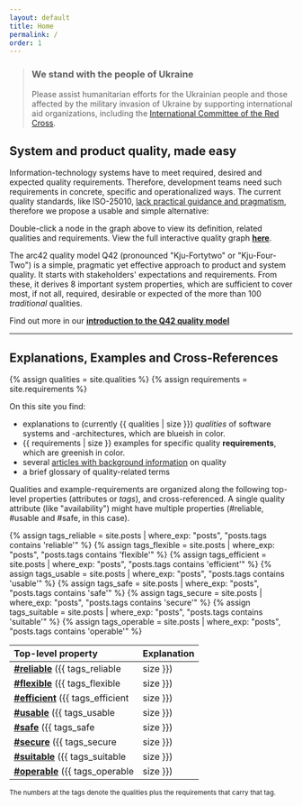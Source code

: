 ```yaml
---
layout: default
title: Home
permalink: /
order: 1
---
```


<div class="ua-background" markdown="1">

> ### We stand with the people of Ukraine <span class="parent"><span class="ua-text"><i class="fas fa-heart children"></i></span><span class="ua-size children"><i class="fas fa-heart beat heart children"></i></span></span>
>
>Please assist humanitarian efforts for the Ukrainian people and those affected by the military invasion of Ukraine by
> supporting international aid organizations, including
> the [International Committee of the Red Cross](https://www.icrc.org/en).

</div>

## System and product quality, made easy

Information-technology systems have to meet required, desired and expected quality requirements.
Therefore, development teams need such requirements in concrete, specific and operationalized ways.
The current quality standards, like
ISO-25010, [lack practical guidance and pragmatism](/articles/iso-25010-shortcomings), therefore we propose a usable and
simple alternative:

<div id="q-graph-container"></div>
<script src="{{ '/assets/js/homepage/main.js' | prepend: site.baseurl }}"></script>

Double-click a node in the graph above to view its definition, related qualities and requirements.
View the full interactive quality graph **[here](/full-quality-graph)**.

The arc42 quality model Q42 (pronounced "Kju-Fortytwo" or "Kju-Four-Two") is a simple, pragmatic yet effective approach
to product and system quality.
It starts with stakeholders' expectations and requirements.
From these, it derives 8 important system properties, which are sufficient to cover most, if not all, required,
desirable or expected of the more than 100 _traditional_ qualities.

Find out more in our **[introduction to the Q42 quality model](/articles/arc42-quality-model)**

<hr class="with-no-margin"/>

## Explanations, Examples and Cross-References

{% assign qualities = site.qualities %}
{% assign requirements = site.requirements %}

On this site you find:

* <font style="background-color:var(--quality-background-color)">explanations to (currently {{ qualities | size }}) <i>
  qualities</i> of software systems and -architectures, which are blueish in color.</font>
* <font style="background-color:var(--reqs-background-color)">{{ requirements | size }} examples for specific quality <b>
  requirements</b>, which are greenish in color.</font>
* several [articles with background information](/articles) on quality
* a brief glossary of quality-related terms

Qualities and example-requirements are organized along the following top-level properties (attributes or _tags_), and cross-referenced.
A single quality attribute (like "availability") might have multiple properties (#reliable, #usable and #safe, in this case).

{% assign tags_reliable = site.posts | where_exp: "posts", "posts.tags contains 'reliable'" %}
{% assign tags_flexible = site.posts | where_exp: "posts", "posts.tags contains 'flexible'" %}
{% assign tags_efficient = site.posts | where_exp: "posts", "posts.tags contains 'efficient'" %}
{% assign tags_usable = site.posts | where_exp: "posts", "posts.tags contains 'usable'" %}
{% assign tags_safe = site.posts | where_exp: "posts", "posts.tags contains 'safe'" %}
{% assign tags_secure = site.posts | where_exp: "posts", "posts.tags contains 'secure'" %}
{% assign tags_suitable = site.posts | where_exp: "posts", "posts.tags contains 'suitable'" %}
{% assign tags_operable = site.posts | where_exp: "posts", "posts.tags contains 'operable'" %}

| Top-level property                                   | Explanation                  |
|:-----------------------------------------------------|:-----------------------------|
| [**#reliable**](/tag-reliable/) ({{ tags_reliable    | size }}) | Perform specified functions under specified conditions without interruptions or failures |
| [**#flexible**](/tag-flexible/) ({{ tags_flexible    | size }}) | Serve a different or expanded set of requirements, the ease with which the product can be adapted to changes in its requirements, contexts of use, or system environment. Synonyms: modifiable, adjustable, changeable, versatile |
| [**#efficient**](/tag-efficient/) ({{ tags_efficient | size }}) | Perform functions within specified time, capacity and throughput parameters, using appropriate resources (like memory, network bandwith, threads) |
| [**#usable**](/tag-usable/) ({{ tags_usable          | size }}) | Enable users to perform their tasks safely, effectively and efficiently while enjoying the experience |
| [**#safe**](/tag-safe/) ({{ tags_safe                | size }}) | Avoid states in which human life, health, property or the environment is endangered, detects and warns of risks and hazards.|
| [**#secure**](/tag-secure/) ({{ tags_secure          | size }}) | Protect information and data so that persons or other products have only access to an extend appropriate to their types and levels, and to defend against attack patterns by malicious actors |
| [**#suitable**](/tag-suitable/) ({{ tags_suitable    | size }}) | An abstract property, applicable to various objects. Provide properties that meet stated and implied needs of intended stakeholders. |
| [**#operable**](/tag-operable/) ({{ tags_operable    | size }}) | Easy to deploy, operate, monitor and control |

<small>The numbers at the tags denote the qualities plus the requirements that carry that tag.</small>
<!--
## <font color="#dd354b">We're offering architecture training!</font>

The _dynamic duo_, always two trainers in parallel, practically applicable knowledge from Peter Hruschka and Gernot Starke. 
See [arc42.de](https://www.arc42.de/termine) for details, and schedule.

We've successfully trained more than 1000 developers in software architecture, many of them passed the [iSAQB CPSA-F](https://isaqb.org) certification.
(sorry - public training currently German-only, English for in-house trainings.)

-->
